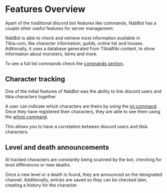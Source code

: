 # Features Overview
Apart of the traditional discord bot features like commands, NabBot has a couple other useful features for server management.

NabBot is able to check and retrieve most information available in Tibia.com, like character information, guilds, online list and houses.
Aditionally, it uses a database generated from TibiaWiki content, to show information about monsters, items and more.

To see a full list commands check the [commands section](../commands).

## Character tracking
One of the initial features of NabBot was the ability to link discord users and tibia characters together.

A user can indicate which characters are theirs by using the [im command](../commands/tracking.md#im).
Once they have registered their characters, they are able to see them using the [whois command](../commands/tibia.md#whois).

This allows you to have a correlation between discord users and tibia characters.

## Level and death announcements
Al tracked characters are constantly being scanned by the bot, checking for level differences or new deaths.

Once a new level or a death is found, they are announced on the designated channel.
Additionally, entries are saved so they can be checked later, creating a history for the character.
